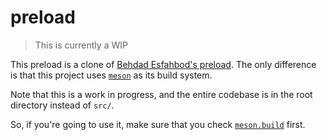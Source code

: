 # preload

> This is currently a WIP

This preload is a clone of [Behdad Esfahbod's preload](https://preload.sf.net).
The only difference is that this project uses [`meson`](https://mesonbuild.com)
as its build system.

Note that this is a work in progress, and the entire codebase is in the root
directory instead of `src/`.

So, if you're going to use it, make sure that you check
[`meson.build`](/meson.build) first.
